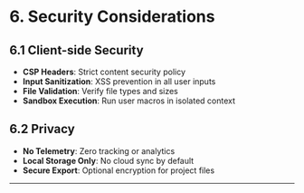 # 6. Security Considerations

## 6.1 Client-side Security
- **CSP Headers**: Strict content security policy
- **Input Sanitization**: XSS prevention in all user inputs
- **File Validation**: Verify file types and sizes
- **Sandbox Execution**: Run user macros in isolated context

## 6.2 Privacy
- **No Telemetry**: Zero tracking or analytics
- **Local Storage Only**: No cloud sync by default
- **Secure Export**: Optional encryption for project files

---
